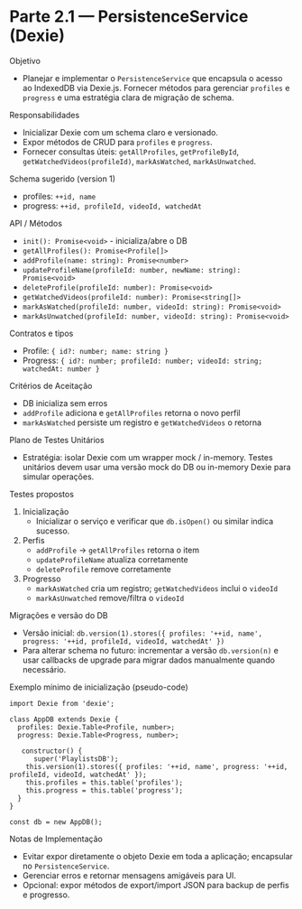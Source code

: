 # Parte 2.1 — PersistenceService (Dexie)

Objetivo
- Planejar e implementar o `PersistenceService` que encapsula o acesso ao IndexedDB via Dexie.js. Fornecer métodos para gerenciar `profiles` e `progress` e uma estratégia clara de migração de schema.

Responsabilidades
- Inicializar Dexie com um schema claro e versionado.
- Expor métodos de CRUD para `profiles` e `progress`.
- Fornecer consultas úteis: `getAllProfiles`, `getProfileById`, `getWatchedVideos(profileId)`, `markAsWatched`, `markAsUnwatched`.

Schema sugerido (version 1)
- profiles: `++id, name`
- progress: `++id, profileId, videoId, watchedAt`

API / Métodos
- `init(): Promise<void>` - inicializa/abre o DB
- `getAllProfiles(): Promise<Profile[]>`
- `addProfile(name: string): Promise<number>`
- `updateProfileName(profileId: number, newName: string): Promise<void>`
- `deleteProfile(profileId: number): Promise<void>`
- `getWatchedVideos(profileId: number): Promise<string[]>`
- `markAsWatched(profileId: number, videoId: string): Promise<void>`
- `markAsUnwatched(profileId: number, videoId: string): Promise<void>`

Contratos e tipos
- Profile: `{ id?: number; name: string }`
- Progress: `{ id?: number; profileId: number; videoId: string; watchedAt: number }`

Critérios de Aceitação
- DB inicializa sem erros
- `addProfile` adiciona e `getAllProfiles` retorna o novo perfil
- `markAsWatched` persiste um registro e `getWatchedVideos` o retorna

Plano de Testes Unitários
- Estratégia: isolar Dexie com um wrapper mock / in-memory. Testes unitários devem usar uma versão mock do DB ou in-memory Dexie para simular operações.

Testes propostos
1. Inicialização
   - Inicializar o serviço e verificar que `db.isOpen()` ou similar indica sucesso.
2. Perfis
   - `addProfile` -> `getAllProfiles` retorna o item
   - `updateProfileName` atualiza corretamente
   - `deleteProfile` remove corretamente
3. Progresso
   - `markAsWatched` cria um registro; `getWatchedVideos` inclui o `videoId`
   - `markAsUnwatched` remove/filtra o `videoId`

Migrações e versão do DB
- Versão inicial: `db.version(1).stores({ profiles: '++id, name', progress: '++id, profileId, videoId, watchedAt' })`
- Para alterar schema no futuro: incrementar a versão `db.version(n)` e usar callbacks de upgrade para migrar dados manualmente quando necessário.

Exemplo mínimo de inicialização (pseudo-code)
```
import Dexie from 'dexie';

class AppDB extends Dexie {
  profiles: Dexie.Table<Profile, number>;
  progress: Dexie.Table<Progress, number>;

   constructor() {
      super('PlaylistsDB');
    this.version(1).stores({ profiles: '++id, name', progress: '++id, profileId, videoId, watchedAt' });
    this.profiles = this.table('profiles');
    this.progress = this.table('progress');
  }
}

const db = new AppDB();
```

Notas de Implementação
- Evitar expor diretamente o objeto Dexie em toda a aplicação; encapsular no `PersistenceService`.
- Gerenciar erros e retornar mensagens amigáveis para UI.
- Opcional: expor métodos de export/import JSON para backup de perfis e progresso.
